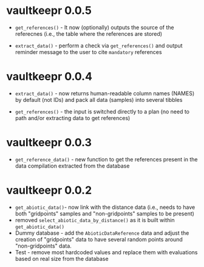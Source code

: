 # vaultkeepr 0.0.5

* `get_references()` - It now (optionally) outputs the source of the referecnes (i.e., the table where the references are stored)

* `extract_data()` - perform a check via `get_references()` and output reminder message to the user to cite `mandatory` references

# vaultkeepr 0.0.4

* `extract_data()` - now returns human-readable column names (NAMES) by default (not IDs) and pack all data (samples) into several tibbles

* `get_references()` - the input is switched directly to a plan (no need to path and/or extracting data to get references)

# vaultkeepr 0.0.3

* `get_reference_data()` - new function to get the references present in the data compilation extracted from the database

# vaultkeepr 0.0.2

* `get_abiotic_data()`- now link with the distance data (i.e., needs to have both "gridpoints" samples and "non-gridpoints" samples to be present)
* removed `select_abiotic_data_by_distance()` as it is built within `get_abiotic_data()`
* Dummy database - add the `AbioticDataReference` data and adjust the creation of "gridpoints" data to have several random points around "non-gridpoints" data.
* Test - remove most hardcoded values and replace them with evaluations based on real size from the database

